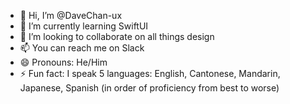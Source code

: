 - 👋 Hi, I’m @DaveChan-ux
- 🌱 I’m currently learning SwiftUI
- 💞️ I’m looking to collaborate on all things design
- 📫 You can reach me on Slack
- 😄 Pronouns: He/Him
- ⚡ Fun fact: I speak 5 languages: English, Cantonese, Mandarin, Japanese, Spanish (in order of proficiency from best to worse)

<!---
DaveChan-ux/DaveChan-ux is a ✨ special ✨ repository because its `README.md` (this file) appears on your GitHub profile.
You can click the Preview link to take a look at your changes.
--->
